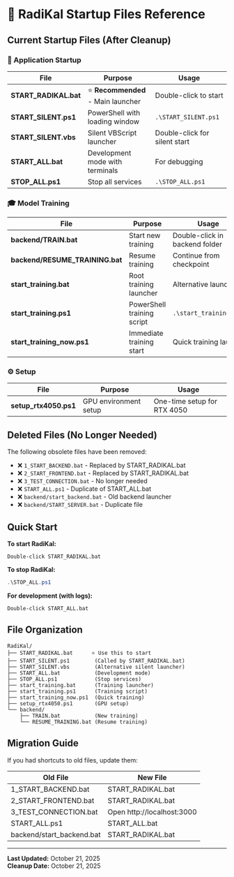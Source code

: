 # 📁 RadiKal Startup Files Reference

## Current Startup Files (After Cleanup)

### 🚀 Application Startup

| File | Purpose | Usage |
|------|---------|-------|
| **START_RADIKAL.bat** | ⭐ **Recommended** - Main launcher | Double-click to start |
| **START_SILENT.ps1** | PowerShell with loading window | `.\START_SILENT.ps1` |
| **START_SILENT.vbs** | Silent VBScript launcher | Double-click for silent start |
| **START_ALL.bat** | Development mode with terminals | For debugging |
| **STOP_ALL.ps1** | Stop all services | `.\STOP_ALL.ps1` |

### 🎓 Model Training

| File | Purpose | Usage |
|------|---------|-------|
| **backend/TRAIN.bat** | Start new training | Double-click in backend folder |
| **backend/RESUME_TRAINING.bat** | Resume training | Continue from checkpoint |
| **start_training.bat** | Root training launcher | Alternative launcher |
| **start_training.ps1** | PowerShell training script | `.\start_training.ps1` |
| **start_training_now.ps1** | Immediate training start | Quick training launch |

### ⚙️ Setup

| File | Purpose | Usage |
|------|---------|-------|
| **setup_rtx4050.ps1** | GPU environment setup | One-time setup for RTX 4050 |

## Deleted Files (No Longer Needed)

The following obsolete files have been removed:

- ❌ `1_START_BACKEND.bat` - Replaced by START_RADIKAL.bat
- ❌ `2_START_FRONTEND.bat` - Replaced by START_RADIKAL.bat
- ❌ `3_TEST_CONNECTION.bat` - No longer needed
- ❌ `START_ALL.ps1` - Duplicate of START_ALL.bat
- ❌ `backend/start_backend.bat` - Old backend launcher
- ❌ `backend/START_SERVER.bat` - Duplicate file

## Quick Start

**To start RadiKal:**
```
Double-click START_RADIKAL.bat
```

**To stop RadiKal:**
```powershell
.\STOP_ALL.ps1
```

**For development (with logs):**
```
Double-click START_ALL.bat
```

## File Organization

```
RadiKal/
├── START_RADIKAL.bat      ⭐ Use this to start
├── START_SILENT.ps1        (Called by START_RADIKAL.bat)
├── START_SILENT.vbs        (Alternative silent launcher)
├── START_ALL.bat           (Development mode)
├── STOP_ALL.ps1            (Stop services)
├── start_training.bat      (Training launcher)
├── start_training.ps1      (Training script)
├── start_training_now.ps1  (Quick training)
├── setup_rtx4050.ps1       (GPU setup)
└── backend/
    ├── TRAIN.bat           (New training)
    └── RESUME_TRAINING.bat (Resume training)
```

## Migration Guide

If you had shortcuts to old files, update them:

| Old File | New File |
|----------|----------|
| 1_START_BACKEND.bat | START_RADIKAL.bat |
| 2_START_FRONTEND.bat | START_RADIKAL.bat |
| 3_TEST_CONNECTION.bat | Open http://localhost:3000 |
| START_ALL.ps1 | START_ALL.bat |
| backend/start_backend.bat | START_RADIKAL.bat |

---

**Last Updated:** October 21, 2025  
**Cleanup Date:** October 21, 2025
